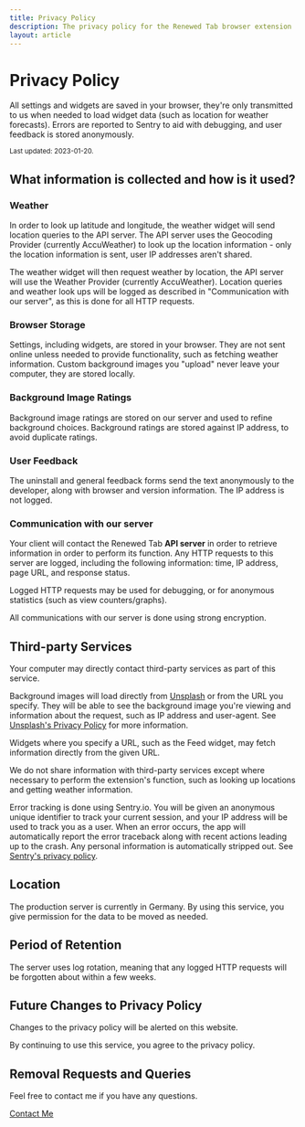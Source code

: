```yaml
---
title: Privacy Policy
description: The privacy policy for the Renewed Tab browser extension
layout: article
---
```


# Privacy Policy <!-- omit from toc -->

<p class="is-size-4">
	All settings and widgets are saved in your browser, they're only transmitted
	to us when needed to load widget data (such as location for weather forecasts).
	Errors are reported to Sentry to aid with debugging, and user feedback is stored
	anonymously.
</p>

<small>Last updated: 2023-01-20.</small>

## What information is collected and how is it used?

### Weather

In order to look up latitude and longitude, the weather widget will send
location queries to the API server. The API server uses the Geocoding Provider
(currently AccuWeather) to look up the location information - only the location
information is sent, user IP addresses aren't shared.

The weather widget will then request weather by location, the API server will
use the Weather Provider (currently AccuWeather). Location queries and weather
look ups will be logged as described in "Communication with our server", as this
is done for all HTTP requests.

### Browser Storage

Settings, including widgets, are stored in your browser. They are not sent
online unless needed to provide functionality, such as fetching weather
information. Custom background images you "upload" never leave your computer,
they are stored locally.

### Background Image Ratings

Background image ratings are stored on our server and used to refine background
choices. Background ratings are stored against IP address, to avoid duplicate
ratings.

### User Feedback

The uninstall and general feedback forms send the text anonymously to the
developer, along with browser and version information. The IP address is not
logged.

### Communication with our server

Your client will contact the Renewed Tab **API server** in order to retrieve
information in order to perform its function. Any HTTP requests to this server
are logged, including the following information: time, IP address, page URL,
and response status.

Logged HTTP requests may be used for debugging, or for anonymous statistics
(such as view counters/graphs).

All communications with our server is done using strong encryption.


## Third-party Services

Your computer may directly contact third-party services as part of this service.

Background images will load directly from [Unsplash](https://unsplash.com) or
from the URL you specify. They will be able to see the background image you're
viewing and information about the request, such as IP address and user-agent.
See [Unsplash's Privacy Policy](https://unsplash.com/privacy)
for more information.

Widgets where you specify a URL, such as the Feed widget, may fetch information
directly from the given URL.

We do not share information with third-party services except where necessary to
perform the extension's function, such as looking up locations and getting
weather information.

Error tracking is done using Sentry.io. You will be given an anonymous unique
identifier to track your current session, and your IP address will be used
to track you as a user. When an error occurs, the app will automatically
report the error traceback along with recent actions leading up to the crash.
Any personal information is automatically stripped out.
See [Sentry's privacy policy](https://sentry.io/privacy/).


## Location

The production server is currently in Germany.
By using this service, you give permission for the data to be moved as needed.


## Period of Retention

The server uses log rotation, meaning that any logged HTTP requests will be
forgotten about within a few weeks.


## Future Changes to Privacy Policy

Changes to the privacy policy will be alerted on this website.

By continuing to use this service, you agree to the privacy policy.


## Removal Requests and Queries

Feel free to contact me if you have any questions.

<a href="https://rubenwardy.com/contact/" class="button is-primary">
	Contact Me
</a>

